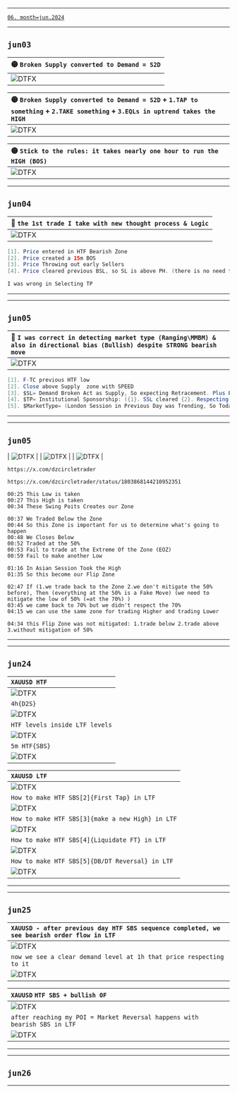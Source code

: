 ___    
[`06. month=jun.2024`](https://www.forexfactory.com/calendar?month=jun.2024)
___    
## `jun03`
| 🟡 `Broken Supply converted to Demand = S2D` |
| :--- |
| ![DTFX](https://www.tradingview.com/x/1kemX7uw/ "DTFX") |

| 🟡 `Broken Supply converted to Demand = S2D` + `1.TAP to something` + `2.TAKE something` + `3.EQLs in uptrend takes the HIGH` |
| :--- |
| ![DTFX](https://www.tradingview.com/x/fWzbYhar/ "DTFX") |

| 🟡 `Stick to the rules: it takes nearly one hour to run the HIGH (BOS)` |
| :--- |
| ![DTFX](https://www.tradingview.com/x/xHaVJmSq/ "DTFX") |
___    
## `jun04`
| 💚 `the 1st trade I take with new thought process & Logic` |
| :--- |
| ![DTFX](https://www.tradingview.com/x/7zH2URB3/ "DTFX") |
```java
[1]. Price entered in HTF Bearish Zone
[2]. Price created a 15m BOS
[3]. Price Throwing out early Sellers 
[4]. Price cleared previous BSL, so SL is above PH. (there is no need for price to go above PH)

I was wrong in Selecting TP 
```
___    
___    
## `jun05`
| 💚 `I was correct in detecting market type (Ranging\MMBM) & also in directional bias (Bullish) despite STRONG bearish move` |
| :--- |
| ![DTFX](https://www.tradingview.com/x/O0CkX0dR/ "DTFX") |
```java
[1]. F-TC previous HTF low
[2]. Close above Supply  zone with SPEED
[3]. $SL= Demand Broken Act as Supply, So expecting Retracement. Plus Price Expectation is like Model3 so expecting Reversal in LTF
[4]. $TP= Institutional Sponsorship: ({1}. SSL cleared {2}. Respecting Low {3}. Close Above Zone)
[5]. $MarketType= (London Session in Previous Day was Trending, So Today Expecting Ranging market in London Session) 

```
___    
___    
## `jun05`

| ![DTFX](https://www.tradingview.com/x/YU2isaem/ "DTFX") |
| ![DTFX](https://www.tradingview.com/x/j8tLes1Z/ "DTFX") |
| ![DTFX](https://www.tradingview.com/x/Q2mM0N1P/ "DTFX") |

```
https://x.com/dzcircletrader

https://x.com/dzcircletrader/status/1803868144210952351

00:25 This Low is taken
00:27 This High is taken
00:34 These Swing Poits Creates our Zone

00:37 We Traded Below the Zone
00:44 So this Zone is important for us to determine what's going to happen
00:48 We Closes Below
00:52 Traded at the 50%
00:53 Fail to trade at the Extreme Of the Zone (EOZ)
00:59 Fail to make another Low

01:16 In Asian Session Took the High
01:35 So this become our Flip Zone

02:47 If (1.we trade back to the Zone 2.we don't mitigate the 50% before), Then (everything at the 50% is a Fake Move) (we need to mitigate the low of 50% (=at the 70%) )
03:45 we came back to 70% but we didn't respect the 70% 
04:15 we can use the same zone for trading Higher and trading Lower

04:34 this Flip Zone was not mitigated: 1.trade below 2.trade above 3.without mitigation of 50%
```
___    

___    
## `jun24`

| `XAUUSD HTF` |
| :--- |
| ![DTFX](https://www.tradingview.com/x/Um5cAoX1/ "DTFX") |
| `4h{D2S}`  |
| ![DTFX](https://www.tradingview.com/x/OhG3HK9q/ "DTFX") |
| `HTF levels inside LTF levels`|
| ![DTFX](https://www.tradingview.com/x/wiermo2B/ "DTFX") |
| `5m HTF{SBS}`  |
| ![DTFX](https://www.tradingview.com/x/mUnP7LPd/ "DTFX") |

| `XAUUSD LTF` |
| :--- |
| ![DTFX](https://www.tradingview.com/x/XG4BUQE9/ "DTFX") |
| `How to make HTF SBS[2]{First Tap} in LTF`  |
| ![DTFX](https://www.tradingview.com/x/4J5aD3Pd/ "DTFX") |
| `How to make HTF SBS[3]{make a new High} in LTF`  |
| ![DTFX](https://www.tradingview.com/x/dIf7nOB1/ "DTFX") |
| `How to make HTF SBS[4]{Liquidate FT} in LTF`  |
| ![DTFX](https://www.tradingview.com/x/rxsfQmEM/ "DTFX") |
| `How to make HTF SBS[5]{DB/DT Reversal} in LTF`  |
| ![DTFX](https://www.tradingview.com/x/IzUPOMIg/ "DTFX") |
___    

___    
## `jun25`

| `XAUUSD - after previous day HTF SBS sequence completed, we see bearish order flow in LTF` |
| :--- |
| ![DTFX](https://www.tradingview.com/x/XDWyFLFV/ "DTFX") |
| `now we see a clear demand level at 1h that price respecting to it`  |
| ![DTFX](https://www.tradingview.com/x/IzUPOMIg/ "DTFX") |

| `XAUUSD` `HTF SBS + bullish OF`|
| :--- |
| ![DTFX](https://www.tradingview.com/x/Gwxx5vQ9/ "DTFX") |
| `after reaching my POI = Market Reversal happens with bearish SBS in LTF` |
| ![DTFX](https://www.tradingview.com/x/VbD5jAON/ "DTFX") |
___    

___    
## `jun26`
___    
